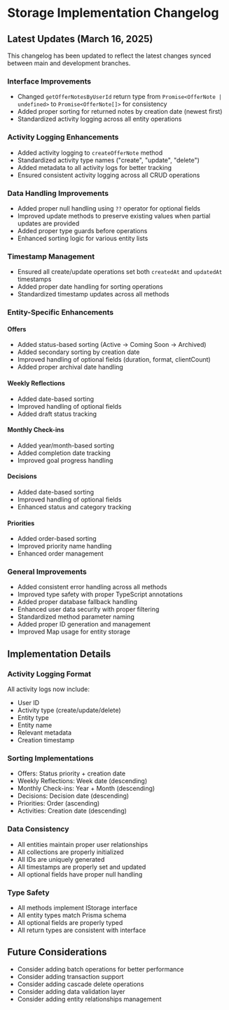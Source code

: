 # Storage Implementation Changelog

## Latest Updates (March 16, 2025)

This changelog has been updated to reflect the latest changes synced between main and development branches.

### Interface Improvements
- Changed `getOfferNotesByUserId` return type from `Promise<OfferNote | undefined>` to `Promise<OfferNote[]>` for consistency
- Added proper sorting for returned notes by creation date (newest first)
- Standardized activity logging across all entity operations

### Activity Logging Enhancements
- Added activity logging to `createOfferNote` method
- Standardized activity type names ("create", "update", "delete")
- Added metadata to all activity logs for better tracking
- Ensured consistent activity logging across all CRUD operations

### Data Handling Improvements
- Added proper null handling using `??` operator for optional fields
- Improved update methods to preserve existing values when partial updates are provided
- Added proper type guards before operations
- Enhanced sorting logic for various entity lists

### Timestamp Management
- Ensured all create/update operations set both `createdAt` and `updatedAt` timestamps
- Added proper date handling for sorting operations
- Standardized timestamp updates across all methods

### Entity-Specific Enhancements

#### Offers
- Added status-based sorting (Active → Coming Soon → Archived)
- Added secondary sorting by creation date
- Improved handling of optional fields (duration, format, clientCount)
- Added proper archival date handling

#### Weekly Reflections
- Added date-based sorting
- Improved handling of optional fields
- Added draft status tracking

#### Monthly Check-ins
- Added year/month-based sorting
- Added completion date tracking
- Improved goal progress handling

#### Decisions
- Added date-based sorting
- Improved handling of optional fields
- Enhanced status and category tracking

#### Priorities
- Added order-based sorting
- Improved priority name handling
- Enhanced order management

### General Improvements
- Added consistent error handling across all methods
- Improved type safety with proper TypeScript annotations
- Added proper database fallback handling
- Enhanced user data security with proper filtering
- Standardized method parameter naming
- Added proper ID generation and management
- Improved Map usage for entity storage

## Implementation Details

### Activity Logging Format
All activity logs now include:
- User ID
- Activity type (create/update/delete)
- Entity type
- Entity name
- Relevant metadata
- Creation timestamp

### Sorting Implementations
- Offers: Status priority + creation date
- Weekly Reflections: Week date (descending)
- Monthly Check-ins: Year + Month (descending)
- Decisions: Decision date (descending)
- Priorities: Order (ascending)
- Activities: Creation date (descending)

### Data Consistency
- All entities maintain proper user relationships
- All collections are properly initialized
- All IDs are uniquely generated
- All timestamps are properly set and updated
- All optional fields have proper null handling

### Type Safety
- All methods implement IStorage interface
- All entity types match Prisma schema
- All optional fields are properly typed
- All return types are consistent with interface

## Future Considerations
- Consider adding batch operations for better performance
- Consider adding transaction support
- Consider adding cascade delete operations
- Consider adding data validation layer
- Consider adding entity relationships management 
